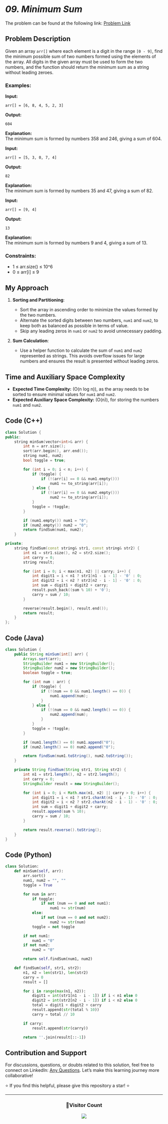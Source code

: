# _09. Minimum Sum_

The problem can be found at the following link: [Problem Link](https://geeksforgeeks.org/problems/minimum-sum4058/1)

## Problem Description

Given an array `arr[]` where each element is a digit in the range `[0 - 9]`, find the minimum possible sum of two numbers formed using the elements of the array. All digits in the given array must be used to form the two numbers, and the function should return the minimum sum as a string without leading zeroes.

### Examples:

**Input:**

```
arr[] = [6, 8, 4, 5, 2, 3]
```

**Output:**

```
604
```

**Explanation:**  
The minimum sum is formed by numbers 358 and 246, giving a sum of 604.

**Input:**

```
arr[] = [5, 3, 0, 7, 4]
```

**Output:**

```
82
```

**Explanation:**  
The minimum sum is formed by numbers 35 and 47, giving a sum of 82.

**Input:**

```
arr[] = [9, 4]
```

**Output:**

```
13
```

**Explanation:**  
The minimum sum is formed by numbers 9 and 4, giving a sum of 13.

### Constraints:

- 1 ≤ arr.size() ≤ 10^6
- 0 ≤ arr[i] ≤ 9

## My Approach

1. **Sorting and Partitioning**:

   - Sort the array in ascending order to minimize the values formed by the two numbers.
   - Alternate the sorted digits between two numbers, `num1` and `num2`, to keep both as balanced as possible in terms of value.
   - Skip any leading zeros in `num1` or `num2` to avoid unnecessary padding.

2. **Sum Calculation**:
   - Use a helper function to calculate the sum of `num1` and `num2` represented as strings. This avoids overflow issues for large numbers and ensures the result is presented without leading zeros.

## Time and Auxiliary Space Complexity

- **Expected Time Complexity:** (O(n log n)), as the array needs to be sorted to ensure minimal values for `num1` and `num2`.
- **Expected Auxiliary Space Complexity:** (O(n)), for storing the numbers `num1` and `num2`.

## Code (C++)

```cpp
class Solution {
public:
    string minSum(vector<int>& arr) {
        int n = arr.size();
        sort(arr.begin(), arr.end());
        string num1, num2;
        bool toggle = true;

        for (int i = 0; i < n; i++) {
            if (toggle) {
                if (!(arr[i] == 0 && num1.empty()))
                    num1 += to_string(arr[i]);
            } else {
                if (!(arr[i] == 0 && num2.empty()))
                    num2 += to_string(arr[i]);
            }
            toggle = !toggle;
        }

        if (num1.empty()) num1 = "0";
        if (num2.empty()) num2 = "0";
        return findSum(num1, num2);
    }

private:
    string findSum(const string& str1, const string& str2) {
        int n1 = str1.size(), n2 = str2.size();
        int carry = 0;
        string result;

        for (int i = 0; i < max(n1, n2) || carry; i++) {
            int digit1 = i < n1 ? str1[n1 - i - 1] - '0' : 0;
            int digit2 = i < n2 ? str2[n2 - i - 1] - '0' : 0;
            int sum = digit1 + digit2 + carry;
            result.push_back((sum % 10) + '0');
            carry = sum / 10;
        }

        reverse(result.begin(), result.end());
        return result;
    }
};
```

## Code (Java)

```java
class Solution {
    public String minSum(int[] arr) {
        Arrays.sort(arr);
        StringBuilder num1 = new StringBuilder();
        StringBuilder num2 = new StringBuilder();
        boolean toggle = true;

        for (int num : arr) {
            if (toggle) {
                if (!(num == 0 && num1.length() == 0)) {
                    num1.append(num);
                }
            } else {
                if (!(num == 0 && num2.length() == 0)) {
                    num2.append(num);
                }
            }
            toggle = !toggle;
        }

        if (num1.length() == 0) num1.append("0");
        if (num2.length() == 0) num2.append("0");

        return findSum(num1.toString(), num2.toString());
    }

    private String findSum(String str1, String str2) {
        int n1 = str1.length(), n2 = str2.length();
        int carry = 0;
        StringBuilder result = new StringBuilder();

        for (int i = 0; i < Math.max(n1, n2) || carry > 0; i++) {
            int digit1 = i < n1 ? str1.charAt(n1 - i - 1) - '0' : 0;
            int digit2 = i < n2 ? str2.charAt(n2 - i - 1) - '0' : 0;
            int sum = digit1 + digit2 + carry;
            result.append(sum % 10);
            carry = sum / 10;
        }

        return result.reverse().toString();
    }
}
```

## Code (Python)

```python
class Solution:
    def minSum(self, arr):
        arr.sort()
        num1, num2 = "", ""
        toggle = True

        for num in arr:
            if toggle:
                if not (num == 0 and not num1):
                    num1 += str(num)
            else:
                if not (num == 0 and not num2):
                    num2 += str(num)
            toggle = not toggle

        if not num1:
            num1 = "0"
        if not num2:
            num2 = "0"

        return self.findSum(num1, num2)

    def findSum(self, str1, str2):
        n1, n2 = len(str1), len(str2)
        carry = 0
        result = []

        for i in range(max(n1, n2)):
            digit1 = int(str1[n1 - i - 1]) if i < n1 else 0
            digit2 = int(str2[n2 - i - 1]) if i < n2 else 0
            total = digit1 + digit2 + carry
            result.append(str(total % 10))
            carry = total // 10

        if carry:
            result.append(str(carry))

        return ''.join(result[::-1])
```

## Contribution and Support

For discussions, questions, or doubts related to this solution, feel free to connect on LinkedIn: [Any Questions](https://www.linkedin.com/in/patel-hetkumar-sandipbhai-8b110525a/). Let’s make this learning journey more collaborative!

⭐ If you find this helpful, please give this repository a star! ⭐

---

<div align="center">
  <h3><b>📍Visitor Count</b></h3>
</div>

<p align="center">
  <img src="https://visitor-badge.laobi.icu/badge?page_id=Hunterdii.GeeksforGeeks-POTD" />
</p>
